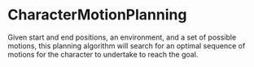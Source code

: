 # CharacterMotionPlanning
Given start and end positions, an environment, and a set of possible motions, this planning algorithm will search for an optimal sequence of motions for the character to undertake to reach the goal.
